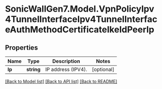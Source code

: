 # SonicWallGen7.Model.VpnPolicyIpv4TunnelInterfaceIpv4TunnelInterfaceAuthMethodCertificateIkeIdPeerIp

## Properties

Name | Type | Description | Notes
------------ | ------------- | ------------- | -------------
**Ip** | **string** | IP address (IPV4). | [optional] 

[[Back to Model list]](../README.md#documentation-for-models) [[Back to API list]](../README.md#documentation-for-api-endpoints) [[Back to README]](../README.md)

